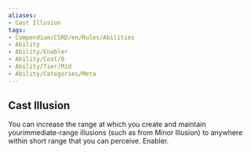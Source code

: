 ```yaml
---
aliases:
- Cast Illusion
tags:
- Compendium/CSRD/en/Rules/Abilities
- Ability
- Ability/Enabler
- Ability/Cost/0
- Ability/Tier/Mid
- Ability/Categories/Meta
---
```


  
## Cast Illusion  
You can increase the range at which you create and maintain yourimmediate-range illusions (such as from Minor Illusion) to anywhere within short range that you can perceive. Enabler.